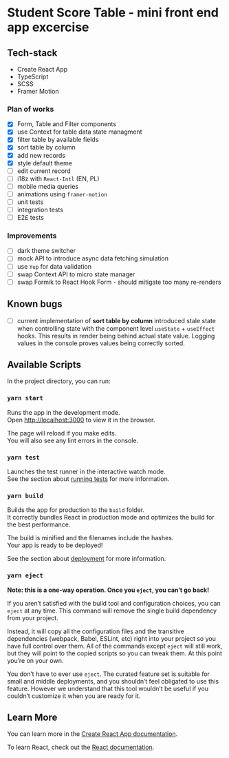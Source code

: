 # Student Score Table - mini front end app excercise

## Tech-stack

- Create React App
- TypeScript
- SCSS
- Framer Motion

### Plan of works

- [x] Form, Table and Filter components
- [x] use Context for table data state managment
- [x] filter table by available fields
- [x] sort table by column
- [x] add new records
- [x] style default theme
- [ ] edit current record
- [ ] i18z with `React-Intl` (EN, PL)
- [ ] mobile media queries
- [ ] animations using `framer-motion`
- [ ] unit tests
- [ ] integration tests
- [ ] E2£ tests

### Improvements

- [ ] dark theme switcher
- [ ] mock API to introduce async data fetching simulation
- [ ] use `Yup` for data validation
- [ ] swap Context API to micro state manager
- [ ] swap Formik to React Hook Form - should mitigate too many re-renders

## Known bugs

- [ ] current implementation of **sort table by column** introduced stale state when controlling state with the component level `useState` + `useEffect` hooks. This results in render being behind actual state value. Logging values in the console proves values being correctly sorted.

## Available Scripts

In the project directory, you can run:

### `yarn start`

Runs the app in the development mode.\
Open [http://localhost:3000](http://localhost:3000) to view it in the browser.

The page will reload if you make edits.\
You will also see any lint errors in the console.

### `yarn test`

Launches the test runner in the interactive watch mode.\
See the section about [running tests](https://facebook.github.io/create-react-app/docs/running-tests) for more information.

### `yarn build`

Builds the app for production to the `build` folder.\
It correctly bundles React in production mode and optimizes the build for the best performance.

The build is minified and the filenames include the hashes.\
Your app is ready to be deployed!

See the section about [deployment](https://facebook.github.io/create-react-app/docs/deployment) for more information.

### `yarn eject`

**Note: this is a one-way operation. Once you `eject`, you can’t go back!**

If you aren’t satisfied with the build tool and configuration choices, you can `eject` at any time. This command will remove the single build dependency from your project.

Instead, it will copy all the configuration files and the transitive dependencies (webpack, Babel, ESLint, etc) right into your project so you have full control over them. All of the commands except `eject` will still work, but they will point to the copied scripts so you can tweak them. At this point you’re on your own.

You don’t have to ever use `eject`. The curated feature set is suitable for small and middle deployments, and you shouldn’t feel obligated to use this feature. However we understand that this tool wouldn’t be useful if you couldn’t customize it when you are ready for it.

## Learn More

You can learn more in the [Create React App documentation](https://facebook.github.io/create-react-app/docs/getting-started).

To learn React, check out the [React documentation](https://reactjs.org/).

